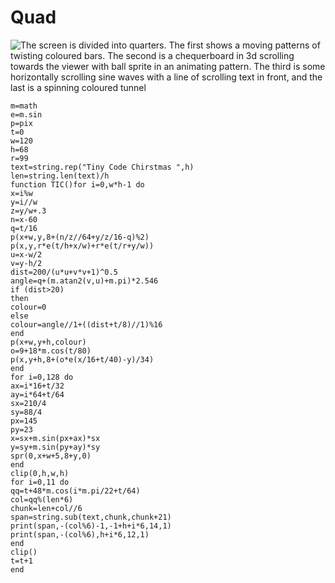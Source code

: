 # Quad
![The screen is divided into quarters. The first shows a moving patterns of twisting coloured bars. The second is a chequerboard in 3d scrolling towards the viewer with ball sprite in an animating pattern. The third is some horizontally scrolling sine waves with a line of scrolling text in front, and the last is a spinning coloured tunnel](./quad.gif)
```
m=math
e=m.sin
p=pix
t=0
w=120
h=68
r=99
text=string.rep("Tiny Code Chirstmas ",h)
len=string.len(text)/h
function TIC()for i=0,w*h-1 do
x=i%w
y=i//w
z=y/w+.3
n=x-60
q=t/16
p(x+w,y,8+(n/z//64+y/z/16-q)%2)
p(x,y,r*e(t/h+x/w)+r*e(t/r+y/w))
u=x-w/2
v=y-h/2
dist=200/(u*u+v*v+1)^0.5
angle=q+(m.atan2(v,u)+m.pi)*2.546
if (dist>20)
then
colour=0
else
colour=angle//1+((dist+t/8)//1)%16
end
p(x+w,y+h,colour)
o=9+18*m.cos(t/80)
p(x,y+h,8+(o*e(x/16+t/40)-y)/34)
end
for i=0,128 do
ax=i*16+t/32
ay=i*64+t/64
sx=210/4
sy=88/4
px=145
py=23
x=sx+m.sin(px+ax)*sx
y=sy+m.sin(py+ay)*sy
spr(0,x+w+5,8+y,0)
end
clip(0,h,w,h)
for i=0,11 do
qq=t+48*m.cos(i*m.pi/22+t/64)
col=qq%(len*6)
chunk=len+col//6
span=string.sub(text,chunk,chunk+21)
print(span,-(col%6)-1,-1+h+i*6,14,1)
print(span,-(col%6),h+i*6,12,1)
end
clip()
t=t+1
end
```